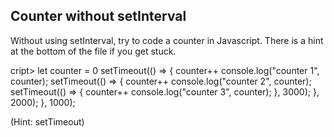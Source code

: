 ## Counter without setInterval

Without using setInterval, try to code a counter in Javascript. There is a hint at the bottom of the file if you get stuck.

cript>
let counter = 0
setTimeout(() => {
counter++
console.log("counter 1", counter);
setTimeout(() => {
counter++
console.log("counter 2", counter);
setTimeout(() => {
counter++
console.log("counter 3", counter);
}, 3000);
}, 2000);
}, 1000);

(Hint: setTimeout)
